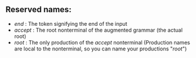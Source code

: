 ## Reserved names:
 - _end_ : The token signifying the end of the input
 - _accept_ : The root nonterminal of the augmented grammar (the actual root)
 - _root_ : The only production of the _accept_ nonterminal
   (Production names are local to the nonterminal, so you can name your
   productions "_root_")